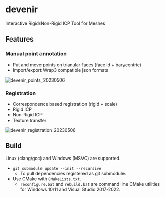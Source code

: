 # devenir

Interactive Rigid/Non-Rigid ICP Tool for Meshes

## Features

### Manual point annotation

- Put and move points on trianular faces (face id + barycentric)
- Import/export Wrap3 compatible json formats

![devenir_points_20230506](https://user-images.githubusercontent.com/1129855/236621264-07d55793-fced-4349-8114-a50dc9d283aa.gif)

### Registration

- Correspondence based registration (rigid + scale)
- Rigid ICP
- Non-Rigid ICP
- Texture transfer

![devenir_registration_20230506](https://user-images.githubusercontent.com/1129855/236621269-a3fa8535-2838-4545-868c-968c8ec82eb4.gif)

## Build

Linux (clang/gcc) and Windows (MSVC) are supported.

- `git submodule update --init --recursive`
  - To pull dependencies registered as git submodule.
- Use CMake with `CMakeLists.txt`.
  - `reconfigure.bat` and `rebuild.bat` are command line CMake utilities for Windows 10/11 and Visual Studio 2017-2022.
